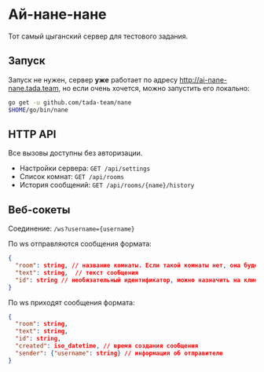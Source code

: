 # Ай-нане-нане

Тот самый цыганский сервер для тестового задания.

## Запуск 

Запуск не нужен, сервер **уже** работает по адресу http://ai-nane-nane.tada.team, но если очень хочется, можно запустить его локально:

```bash
go get -u github.com/tada-team/nane
$HOME/go/bin/nane
```

## HTTP API

Все вызовы доступны без авторизации.

 * Настройки сервера: `GET /api/settings`
 * Список комнат: `GET /api/rooms`
 * История сообщений: `GET /api/rooms/{name}/history`

## Веб-сокеты

Соединение: `/ws?username={username}`

По ws отправляются сообщения формата:

```json
{
  "room": string, // название комнаты. Если такой комнаты нет, она будет создана
  "text": string,  // текст сообщения
  "id": string // необязательный идентификатор, можно назначить на клиенте, чтобы получить подтверждение получения сообщения сервером
}
```

По ws приходят сообщения формата:
```json
{
  "room": string,
  "text": string,
  "id": string,
  "created": iso_datetime, // время создания сообщения 
  "sender": {"username": string} // информация об отправителе  
}
